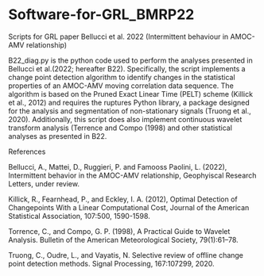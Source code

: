 # Software-for-GRL_BMRP22
Scripts for GRL paper Bellucci et al. 2022 (Intermittent behaviour in AMOC-AMV relationship)  

B22_diag.py is the python code used to perform the analyses presented in Bellucci et al.(2022; hereafter B22).
Specifically, the script implements a change point detection algorithm to identify changes in the statistical
properties of an AMOC-AMV moving correlation data sequence. The algorithm is based on the Pruned Exact Linear Time
(PELT) scheme (Killick et al., 2012) and requires the ruptures Python library, a package designed for the analysis
and segmentation of non-stationary signals (Truong et al., 2020). 
Additionally, this script does also implement continuous wavelet transform analysis (Terrence and Compo (1998) and 
other statistical analyses as presented in B22.

References

Bellucci, A., Mattei, D., Ruggieri, P. and Famooss Paolini, L. (2022), Intermittent behavior in the AMOC-AMV relationship,
Geophyiscal Research Letters, under review.

Killick, R., Fearnhead, P., and Eckley, I. A. (2012), Optimal Detection of Changepoints With a Linear Computational Cost, 
Journal of the American Statistical Association, 107:500, 1590-1598.

Torrence, C., and Compo, G. P. (1998), A Practical Guide to Wavelet Analysis. 
Bulletin of the American Meteorological Society, 79(1):61–78.

Truong, C., Oudre, L., and Vayatis, N. Selective review of offline change point detection methods. 
Signal Processing, 167:107299, 2020.  
